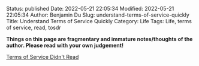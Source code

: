 Status: published
Date: 2022-05-21 22:05:34
Modified: 2022-05-21 22:05:34
Author: Benjamin Du
Slug: understand-terms-of-service-quickly
Title: Understand Terms of Service Quickly
Category: Life
Tags: Life, terms of service, read, tosdr

**Things on this page are fragmentary and immature notes/thoughts of the author. Please read with your own judgement!**


[Terms of Service Didn't Read](https://tosdr.org/)


